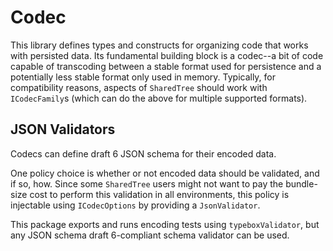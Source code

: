 # Codec

This library defines types and constructs for organizing code that works with persisted data.
Its fundamental building block is a codec--a bit of code capable of transcoding between a stable format used for persistence and a potentially less stable format only used in memory.
Typically, for compatibility reasons, aspects of `SharedTree` should work with `ICodecFamily`s (which can do the above for multiple supported formats).

## JSON Validators

Codecs can define draft 6 JSON schema for their encoded data.

One policy choice is whether or not encoded data should be validated, and if so, how.
Since some `SharedTree` users might not want to pay the bundle-size cost to perform this validation in all environments,
this policy is injectable using `ICodecOptions` by providing a `JsonValidator`.

This package exports and runs encoding tests using `typeboxValidator`, but any JSON schema draft 6-compliant schema validator can be used.

